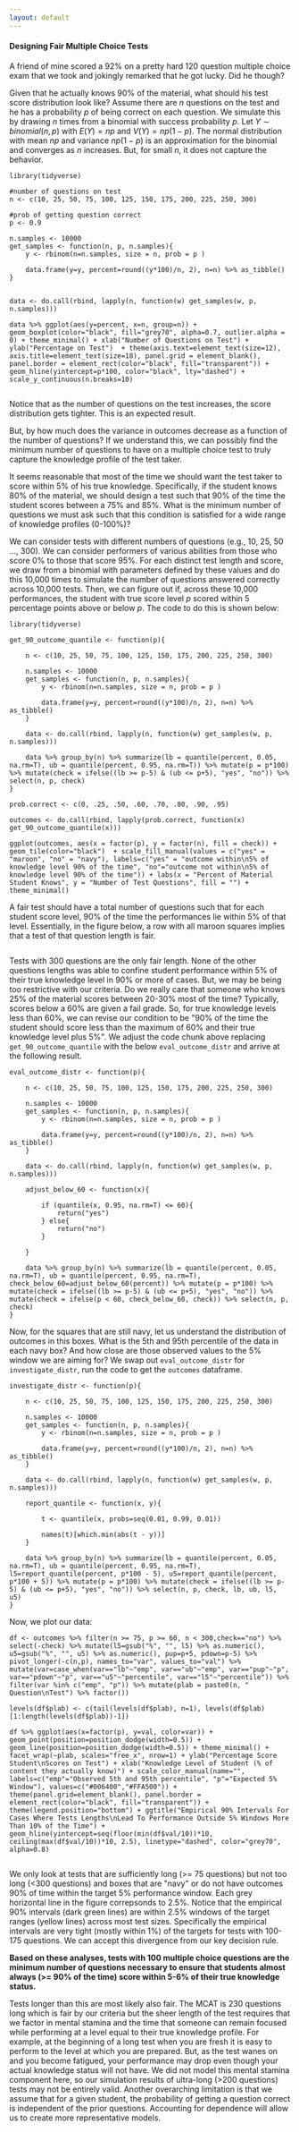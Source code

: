 ```yaml
---
layout: default
---
```


#### Designing Fair Multiple Choice Tests

A friend of mine scored a 92% on a pretty hard 120 question multiple choice exam that we took and jokingly remarked that he got lucky. Did he though?

Given that he actually knows 90% of the material, what should his test score distribution look like? Assume there are $n$ questions on the test and he has a probability $p$ of being correct on each question. We simulate this by drawing $n$ times from a binomial with success probability $p$. Let $Y \sim binomial(n, p)$ with $E(Y) = np$ and $V(Y) = np(1-p)$. The normal distribution with mean $np$ and variance $np(1-p)$ is an approximation for the binomial and converges as $n$ increases. But, for small $n$, it does not capture the behavior. 

	library(tidyverse)

	#number of questions on test
	n <- c(10, 25, 50, 75, 100, 125, 150, 175, 200, 225, 250, 300)

	#prob of getting question correct
	p <- 0.9

	n.samples <- 10000
	get_samples <- function(n, p, n.samples){
		y <- rbinom(n=n.samples, size = n, prob = p )

		data.frame(y=y, percent=round((y*100)/n, 2), n=n) %>% as_tibble()
	}


	data <- do.call(rbind, lapply(n, function(w) get_samples(w, p, n.samples)))

	data %>% ggplot(aes(y=percent, x=n, group=n)) + geom_boxplot(color="black", fill="grey70", alpha=0.7, outlier.alpha = 0) + theme_minimal() + xlab("Number of Questions on Test") + ylab("Percentage on Test")  + theme(axis.text=element_text(size=12), axis.title=element_text(size=18), panel.grid = element_blank(), panel.border = element_rect(color="black", fill="transparent")) + geom_hline(yintercept=p*100, color="black", lty="dashed") + scale_y_continuous(n.breaks=10)

![<img src="percent-distr.png" width="150"/>](/posts_code/designing-fair-tests/percent-distr.png)  

Notice that as the number of questions on the test increases, the score distribution gets tighter. This is an expected result. 

But, by how much does the variance in outcomes decrease as a function of the number of questions? If we understand this, we can possibly find the minimum number of questions to have on a multiple choice test to truly capture the knowledge profile of the test taker. 

It seems reasonable that most of the time we should want the test taker to score within 5% of his true knowledge. Specifically, if the student knows 80% of the material, we should design a test such that 90% of the time the student scores between a 75% and 85%. What is the minimum number of questions we must ask such that this condition is satisfied for a wide range of knowledge profiles (0-100%)?

We can consider tests with different numbers of questions (e.g., 10, 25, 50 ..., 300). We can consider performers of various abilities from those who score 0% to those that score 95%. For each distinct test length and score, we draw from a binomial with parameters defined by these values and do this 10,000 times to simulate the number of questions answered correctly across 10,000 tests. Then, we can figure out if, across these 10,000 performances, the student with true score level $p$ scored within 5 percentage points above or below $p$. The code to do this is shown below: 

	library(tidyverse)

	get_90_outcome_quantile <- function(p){

		n <- c(10, 25, 50, 75, 100, 125, 150, 175, 200, 225, 250, 300)

		n.samples <- 10000
		get_samples <- function(n, p, n.samples){
			y <- rbinom(n=n.samples, size = n, prob = p )

			data.frame(y=y, percent=round((y*100)/n, 2), n=n) %>% as_tibble()
		}

		data <- do.call(rbind, lapply(n, function(w) get_samples(w, p, n.samples)))

		data %>% group_by(n) %>% summarize(lb = quantile(percent, 0.05, na.rm=T), ub = quantile(percent, 0.95, na.rm=T)) %>% mutate(p = p*100) %>% mutate(check = ifelse((lb >= p-5) & (ub <= p+5), "yes", "no")) %>% select(n, p, check)
	}

	prob.correct <- c(0, .25, .50, .60, .70, .80, .90, .95)

	outcomes <- do.call(rbind, lapply(prob.correct, function(x) get_90_outcome_quantile(x)))

	ggplot(outcomes, aes(x = factor(p), y = factor(n), fill = check)) + geom_tile(color="black")  + scale_fill_manual(values = c("yes" = "maroon", "no" = "navy"), labels=c("yes" = "outcome within\n5% of knowledge level 90% of the time", "no"="outcome not within\n5% of knowledge level 90% of the time")) + labs(x = "Percent of Material Student Knows", y = "Number of Test Questions", fill = "") + theme_minimal()

A fair test should have a total number of questions such that for each student score level, 90% of the time the performances lie within 5% of that level. Essentially, in the figure below, a row with all maroon squares implies that a test of that question length is fair. 

![<img src="knowledge-level-outcome-map.png" width="150"/>](/posts_code/designing-fair-tests/knowledge-level-outcome-map.png)  
 
Tests with 300 questions are the only fair length. None of the other questions lengths was able to confine student performance within 5% of their true knowledge level in 90% or more of cases. But, we may be being too restrictive with our criteria. Do we really care that someone who knows 25% of the material scores between 20-30% most of the time? Typically, scores below a 60% are given a fail grade. So, for true knowledge levels less than 60%, we can revise our condition to be "90% of the time the student should score less than the maximum of 60% and their true knowledge level plus 5%". We adjust the code chunk above replacing `get_90_outcome_quantile` with the below `eval_outcome_distr` and arrive at the following result. 

	eval_outcome_distr <- function(p){

		n <- c(10, 25, 50, 75, 100, 125, 150, 175, 200, 225, 250, 300)

		n.samples <- 10000
		get_samples <- function(n, p, n.samples){
			y <- rbinom(n=n.samples, size = n, prob = p )

			data.frame(y=y, percent=round((y*100)/n, 2), n=n) %>% as_tibble()
		}

		data <- do.call(rbind, lapply(n, function(w) get_samples(w, p, n.samples)))

		adjust_below_60 <- function(x){

			if (quantile(x, 0.95, na.rm=T) <= 60){
				return("yes")
			} else{
				return("no")
			}

		}

		data %>% group_by(n) %>% summarize(lb = quantile(percent, 0.05, na.rm=T), ub = quantile(percent, 0.95, na.rm=T), check_below_60=adjust_below_60(percent)) %>% mutate(p = p*100) %>% mutate(check = ifelse((lb >= p-5) & (ub <= p+5), "yes", "no")) %>% mutate(check = ifelse(p < 60, check_below_60, check)) %>% select(n, p, check)
	}

Now, for the squares that are still navy, let us understand the distribution of outcomes in this boxes. What is the 5th and 95th percentile of the data in each navy box? And how close are those observed values to the 5% window we are aiming for? We swap out `eval_outcome_distr` for `investigate_distr`, run the code to get the `outcomes` dataframe. 

	investigate_distr <- function(p){

		n <- c(10, 25, 50, 75, 100, 125, 150, 175, 200, 225, 250, 300)

		n.samples <- 10000
		get_samples <- function(n, p, n.samples){
			y <- rbinom(n=n.samples, size = n, prob = p )

			data.frame(y=y, percent=round((y*100)/n, 2), n=n) %>% as_tibble()
		}

		data <- do.call(rbind, lapply(n, function(w) get_samples(w, p, n.samples)))

		report_quantile <- function(x, y){

			t <- quantile(x, probs=seq(0.01, 0.99, 0.01))

			names(t)[which.min(abs(t - y))]
		}

		data %>% group_by(n) %>% summarize(lb = quantile(percent, 0.05, na.rm=T), ub = quantile(percent, 0.95, na.rm=T), l5=report_quantile(percent, p*100 - 5), u5=report_quantile(percent, p*100 + 5)) %>% mutate(p = p*100) %>% mutate(check = ifelse((lb >= p-5) & (ub <= p+5), "yes", "no")) %>% select(n, p, check, lb, ub, l5, u5)
	}

Now, we plot our data: 
	
	df <- outcomes %>% filter(n >= 75, p >= 60, n < 300,check=="no") %>% select(-check) %>% mutate(l5=gsub("%", "", l5) %>% as.numeric(), u5=gsub("%", "", u5) %>% as.numeric(), pup=p+5, pdown=p-5) %>% pivot_longer(-c(n,p), names_to="var", values_to="val") %>% mutate(var=case_when(var=="lb"~"emp", var=="ub"~"emp", var=="pup"~"p", var=="pdown"~"p", var=="u5"~"percentile", var=="l5"~"percentile")) %>% filter(var %in% c("emp", "p")) %>% mutate(plab = paste0(n, " Question\nTest") %>% factor()) 

	levels(df$plab) <- c(tail(levels(df$plab), n=1), levels(df$plab)[1:length(levels(df$plab))-1])

	df %>% ggplot(aes(x=factor(p), y=val, color=var)) + geom_point(position=position_dodge(width=0.5)) + geom_line(position=position_dodge(width=0.5)) + theme_minimal() + facet_wrap(~plab, scales="free_x", nrow=1) + ylab("Percentage Score Student\nScores on Test") + xlab("Knowledge Level of Student (% of content they actually know)") + scale_color_manual(name="", labels=c("emp"="Observed 5th and 95th percentile", "p"="Expected 5% Window"), values=c("#006400","#FFA500")) + theme(panel.grid=element_blank(), panel.border = element_rect(color="black", fill="transparent")) + theme(legend.position="bottom") + ggtitle("Empirical 90% Intervals For Cases Where Tests Lengths\nLead To Performance Outside 5% Windows More Than 10% of the Time") + geom_hline(yintercept=seq(floor(min(df$val/10))*10, ceiling(max(df$val/10))*10, 2.5), linetype="dashed", color="grey70", alpha=0.8)

![<img src="distribution-of-outcomes.png" width="150"/>](/posts_code/designing-fair-tests/distribution-of-outcomes.png)  

We only look at tests that are sufficiently long (>= 75 questions) but not too long (<300 questions) and boxes that are "navy" or do not have outcomes 90% of time within the target 5% performance window. Each grey horizontal line in the figure correpsonds to 2.5%. Notice that the empirical 90% intervals (dark green lines) are within 2.5% windows of the target ranges (yellow lines) across most test sizes. Specifically the empirical intervals are very tight (mostly within 1%) of the targets for tests with 100-175 questions. We can accept this divergence from our key decision rule. 

**Based on these analyses, tests with 100 multiple choice questions are the minimum number of questions necessary to ensure that students almost always (>= 90% of the time) score within 5-6% of their true knowledge status.**

Tests longer than this are most likely also fair. The MCAT is 230 questions long which is fair by our criteria but the sheer length of the test requires that we factor in mental stamina and the time that someone can remain focused while performing at a level equal to their true knowledge profile. For example, at the beginning of a long test when you are fresh it is easy to perform to the level at which you are prepared. But, as the test wanes on and you become fatigued, your performance may drop even though your actual knowledge status will not have. We did not model this mental stamina component here, so our simulation results of ultra-long (>200 questions) tests may not be entirely valid. Another overarching limitation is that we assume that for a given student, the probability of getting a question correct is independent of the prior questions. Accounting for dependence will allow us to create more representative models. 








